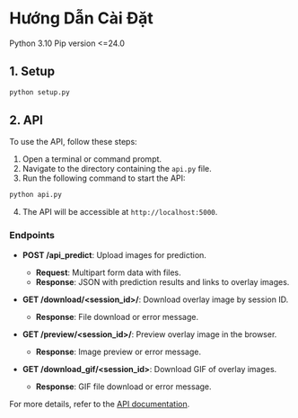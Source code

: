 # Hướng Dẫn Cài Đặt

Python 3.10
Pip version <=24.0

## 1. Setup

```sh
python setup.py
```

## 2. API

To use the API, follow these steps:

  1. Open a terminal or command prompt.
  2. Navigate to the directory containing the `api.py` file.
  3. Run the following command to start the API:

```sh
python api.py
```

  4. The API will be accessible at `http://localhost:5000`.

### Endpoints

- **POST /api_predict**: Upload images for prediction.

  - **Request**: Multipart form data with files.
  - **Response**: JSON with prediction results and links to overlay images.

- **GET /download/<session_id>/<filename>**: Download overlay image by session ID.

  - **Response**: File download or error message.

- **GET /preview/<session_id>/<filename>**: Preview overlay image in the browser.

  - **Response**: Image preview or error message.

- **GET /download_gif/<session_id>**: Download GIF of overlay images.
  - **Response**: GIF file download or error message.

For more details, refer to the [API documentation](./api.py).
